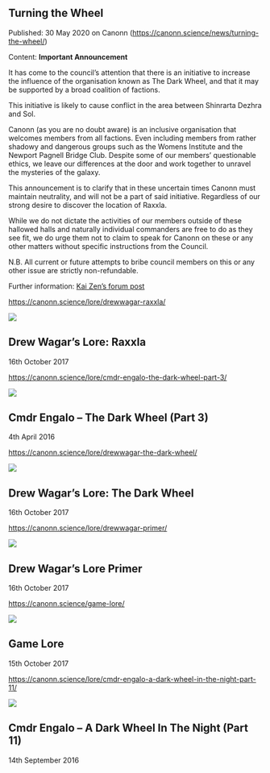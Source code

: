 ## Turning the Wheel

Published: 30 May 2020 on Canonn (https://canonn.science/news/turning-the-wheel/)

Content: **Important Announcement**

It has come to the council’s attention that there is an initiative to increase the influence of the organisation known as The Dark Wheel, and that it may be supported by a broad coalition of factions.

This initiative is likely to cause conflict in the area between Shinrarta Dezhra and Sol.

Canonn (as you are no doubt aware) is an inclusive organisation that welcomes members from all factions. Even including members from rather shadowy and dangerous groups such as the Womens Institute and the Newport Pagnell Bridge Club. Despite some of our members’ questionable ethics, we leave our differences at the door and work together to unravel the mysteries of the galaxy.

This announcement is to clarify that in these uncertain times Canonn must maintain neutrality, and will not be a part of said initiative. Regardless of our strong desire to discover the location of Raxxla.

While we do not dictate the activities of our members outside of these hallowed halls and naturally individual commanders are free to do as they see fit, we do urge them not to claim to speak for Canonn on these or any other matters without specific instructions from the Council.

N.B. All current or future attempts to bribe council members on this or any other issue are strictly non-refundable.

Further information: [Kai Zen’s forum post](https://forums.frontier.co.uk/threads/turning-the-wheel.546088/)

https://canonn.science/lore/drewwagar-raxxla/
			
![](https://canonn.science/wp-content/uploads/2017/10/uJ5AsI6-1024x854.jpg)

## Drew Wagar’s Lore: Raxxla
16th October 2017



https://canonn.science/lore/cmdr-engalo-the-dark-wheel-part-3/
			
![](https://canonn.science/wp-content/uploads/2017/06/Engalo-Part3-Anaconda-1024x576.jpg)

## Cmdr Engalo – The Dark Wheel (Part 3)
4th April 2016



https://canonn.science/lore/drewwagar-the-dark-wheel/
			
![](https://canonn.science/wp-content/uploads/2017/10/image.png)

## Drew Wagar’s Lore: The Dark Wheel
16th October 2017



https://canonn.science/lore/drewwagar-primer/
			
![](https://canonn.science/wp-content/uploads/2017/10/THE_RETURN_2.4_HD-1024x397.jpg)

## Drew Wagar’s Lore Primer
16th October 2017



https://canonn.science/game-lore/
			
![](https://canonn.science/wp-content/uploads/2017/10/Game_Lore_with_text-1024x576.png)

## Game Lore
15th October 2017



https://canonn.science/lore/cmdr-engalo-a-dark-wheel-in-the-night-part-11/
			
![](https://canonn.science/wp-content/uploads/2017/07/EngalsoPt11-TheDarkWheelWithin-1-1024x576.jpg)

## Cmdr Engalo – A Dark Wheel In The Night (Part 11)
14th September 2016